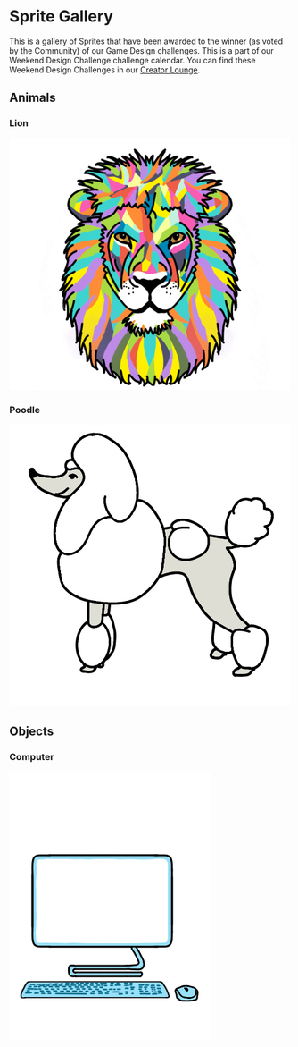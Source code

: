 # Sprite Gallery

This is a gallery of Sprites that have been awarded to the winner \(as voted by the Community\) of our Game Design challenges. This is a part of our Weekend Design Challenge challenge calendar. You can find these Weekend Design Challenges in our [Creator Lounge](https://community.thunkable.com/c/creator-lounge/57).

## Animals

### Lion

![](.gitbook/assets/img_0103.png)

### Poodle

![](.gitbook/assets/img_0083.png)

## Objects

### Computer

![](.gitbook/assets/img_0099.png)

